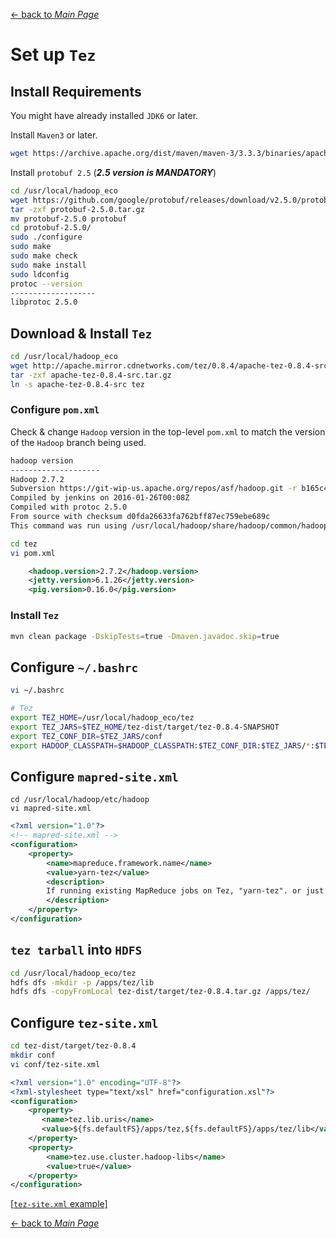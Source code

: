 [← back to *Main Page*](https://github.com/dawkiny/Hadoop/blob/master/README.md)



# Set up ```Tez```

## Install Requirements
You might have already installed ```JDK6``` or later.

Install ```Maven3``` or later.

```sh
wget https://archive.apache.org/dist/maven/maven-3/3.3.3/binaries/apache-maven-3.3.3-bin.tar.gz
```

Install ```protobuf 2.5```  (**_2.5 version is MANDATORY_**)

```sh
cd /usr/local/hadoop_eco
wget https://github.com/google/protobuf/releases/download/v2.5.0/protobuf-2.5.0.tar.gz
tar -zxf protobuf-2.5.0.tar.gz 
mv protobuf-2.5.0 protobuf
cd protobuf-2.5.0/
sudo ./configure
sudo make
sudo make check
sudo make install
sudo ldconfig
protoc --version 
-------------------
libprotoc 2.5.0

```


## Download & Install ```Tez```

```sh
cd /usr/local/hadoop_eco
wget http://apache.mirror.cdnetworks.com/tez/0.8.4/apache-tez-0.8.4-src.tar.gz
tar -zxf apache-tez-0.8.4-src.tar.gz 
ln -s apache-tez-0.8.4-src tez
```

### Configure ```pom.xml```
Check & change ```Hadoop``` version in the top-level ```pom.xml``` to match the version of the ```Hadoop``` branch being used.
```sh
hadoop version
--------------------
Hadoop 2.7.2
Subversion https://git-wip-us.apache.org/repos/asf/hadoop.git -r b165c4fe8a74265c792ce23f546c64604acf0e41
Compiled by jenkins on 2016-01-26T00:08Z
Compiled with protoc 2.5.0
From source with checksum d0fda26633fa762bff87ec759ebe689c
This command was run using /usr/local/hadoop/share/hadoop/common/hadoop-common-2.7.2.jar
```

```sh
cd tez
vi pom.xml
```
```xml
    <hadoop.version>2.7.2</hadoop.version>
    <jetty.version>6.1.26</jetty.version>
    <pig.version>0.16.0</pig.version>

```


### Install ```Tez```
```sh
mvn clean package -DskipTests=true -Dmaven.javadoc.skip=true
```


## Configure ```~/.bashrc```

```sh
vi ~/.bashrc
```
```sh
# Tez
export TEZ_HOME=/usr/local/hadoop_eco/tez
export TEZ_JARS=$TEZ_HOME/tez-dist/target/tez-0.8.4-SNAPSHOT
export TEZ_CONF_DIR=$TEZ_JARS/conf
export HADOOP_CLASSPATH=$HADOOP_CLASSPATH:$TEZ_CONF_DIR:$TEZ_JARS/*:$TEZ_JARS/lib/*
```

## Configure ```mapred-site.xml```
```
cd /usr/local/hadoop/etc/hadoop
vi mapred-site.xml
```
```xml
<?xml version="1.0"?>
<!-- mapred-site.xml -->
<configuration>
    <property>
        <name>mapreduce.framework.name</name>
        <value>yarn-tez</value>
        <description>
        If running existing MapReduce jobs on Tez, "yarn-tez". or just "yarn"
        </description>
    </property>
</configuration>
```

## ```tez tarball``` into ```HDFS```

```sh
cd /usr/local/hadoop_eco/tez
hdfs dfs -mkdir -p /apps/tez/lib
hdfs dfs -copyFromLocal tez-dist/target/tez-0.8.4.tar.gz /apps/tez/
```


## Configure ```tez-site.xml```
```sh
cd tez-dist/target/tez-0.8.4
mkdir conf
vi conf/tez-site.xml
```
```xml
<?xml version="1.0" encoding="UTF-8"?>
<?xml-stylesheet type="text/xsl" href="configuration.xsl"?>
<configuration>
    <property>
       <name>tez.lib.uris</name>
       <value>${fs.defaultFS}/apps/tez,${fs.defaultFS}/apps/tez/lib</value>
    </property>
    <property>
        <name>tez.use.cluster.hadoop-libs</name>
        <value>true</value>
    </property>
</configuration>
```
[[```tez-site.xml``` example]](https://github.com/dawkiny/Hadoop/edit/master/scripts/hadoop_ecosystem/tez-site.xml)


[← back to *Main Page*](https://github.com/dawkiny/Hadoop/blob/master/README.md)

